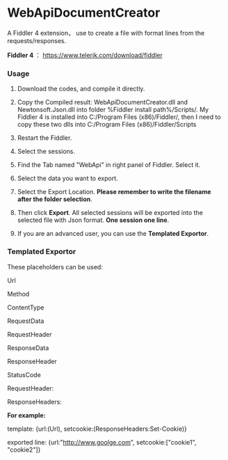 # WebApiDocumentCreator
A Fiddler 4 extension， use to create a file with format lines from the requests/responses.

<b>Fiddler 4 </b>： https://www.telerik.com/download/fiddler

<h3>Usage</h3>

1. Download the codes, and compile it directly.

2. Copy the Compiled result: WebApiDocumentCreator.dll and Newtonsoft.Json.dll into folder %Fiddler install path%/Scripts/.
My Fiddler 4 is installed into C:/Program Files (x86)/Fiddler/, then I need to copy these two dlls into 
C:/Program Files (x86)/Fiddler/Scripts

3. Restart the Fiddler.

4. Select the sessions.

5. Find the Tab named "WebApi" in right panel of Fiddler. Select it.

6. Select the data you want to export. 

7. Select the Export Location. <b>Please remember to write the filename after the folder selection</b>.

8. Then click <b>Export</b>. All selected sessions will be exported into the selected file with Json format. 
<b>One session one line</b>.

9. If you are an advanced user, you can use the <b>Templated Exportor</b>.

<h3>Templated Exportor</h3>

These placeholders can be used:

Url 

Method  

ContentType 

RequestData 

RequestHeader  

ResponseData 

ResponseHeader 

StatusCode

RequestHeader:<headerName> 

ResponseHeaders:<headerName>

<b>For example:</b>

template: {url:(Url), setcookie:(ResponseHeaders:Set-Cookie)}

exported line: {url:"http://www.goolge.com", setcookie:["cookie1", "cookie2"]}

